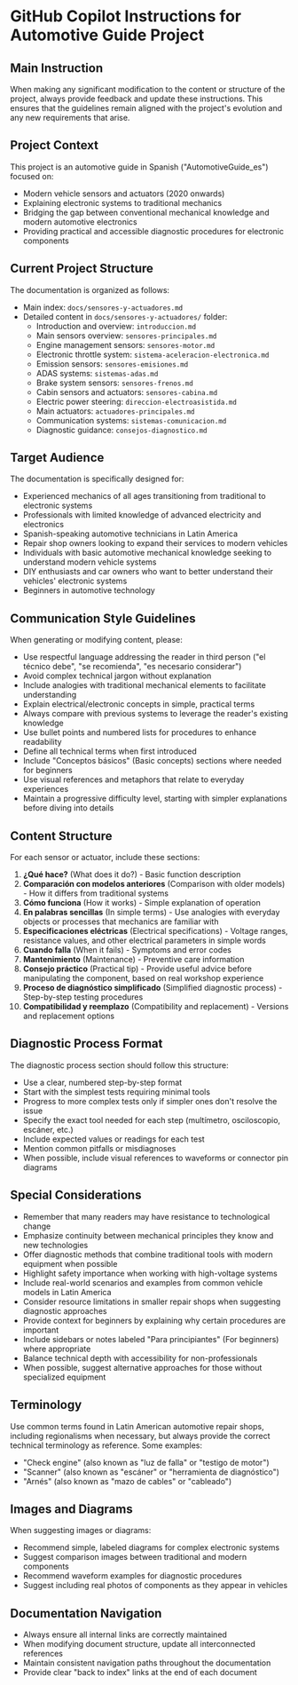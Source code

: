 # GitHub Copilot Instructions for Automotive Guide Project

## Main Instruction

When making any significant modification to the content or structure of the project, always provide feedback and update these instructions. This ensures that the guidelines remain aligned with the project's evolution and any new requirements that arise.

## Project Context

This project is an automotive guide in Spanish ("AutomotiveGuide_es") focused on:
- Modern vehicle sensors and actuators (2020 onwards)
- Explaining electronic systems to traditional mechanics
- Bridging the gap between conventional mechanical knowledge and modern automotive electronics
- Providing practical and accessible diagnostic procedures for electronic components

## Current Project Structure

The documentation is organized as follows:
- Main index: `docs/sensores-y-actuadores.md`
- Detailed content in `docs/sensores-y-actuadores/` folder:
  - Introduction and overview: `introduccion.md`
  - Main sensors overview: `sensores-principales.md`
  - Engine management sensors: `sensores-motor.md`
  - Electronic throttle system: `sistema-aceleracion-electronica.md`
  - Emission sensors: `sensores-emisiones.md`
  - ADAS systems: `sistemas-adas.md`
  - Brake system sensors: `sensores-frenos.md`
  - Cabin sensors and actuators: `sensores-cabina.md`
  - Electric power steering: `direccion-electroasistida.md`
  - Main actuators: `actuadores-principales.md`
  - Communication systems: `sistemas-comunicacion.md`
  - Diagnostic guidance: `consejos-diagnostico.md`

## Target Audience

The documentation is specifically designed for:
- Experienced mechanics of all ages transitioning from traditional to electronic systems
- Professionals with limited knowledge of advanced electricity and electronics
- Spanish-speaking automotive technicians in Latin America
- Repair shop owners looking to expand their services to modern vehicles
- Individuals with basic automotive mechanical knowledge seeking to understand modern vehicle systems
- DIY enthusiasts and car owners who want to better understand their vehicles' electronic systems
- Beginners in automotive technology

## Communication Style Guidelines

When generating or modifying content, please:
- Use respectful language addressing the reader in third person ("el técnico debe", "se recomienda", "es necesario considerar")
- Avoid complex technical jargon without explanation
- Include analogies with traditional mechanical elements to facilitate understanding
- Explain electrical/electronic concepts in simple, practical terms
- Always compare with previous systems to leverage the reader's existing knowledge
- Use bullet points and numbered lists for procedures to enhance readability
- Define all technical terms when first introduced
- Include "Conceptos básicos" (Basic concepts) sections where needed for beginners
- Use visual references and metaphors that relate to everyday experiences
- Maintain a progressive difficulty level, starting with simpler explanations before diving into details

## Content Structure

For each sensor or actuator, include these sections:
1. **¿Qué hace?** (What does it do?) - Basic function description
2. **Comparación con modelos anteriores** (Comparison with older models) - How it differs from traditional systems
3. **Cómo funciona** (How it works) - Simple explanation of operation
4. **En palabras sencillas** (In simple terms) - Use analogies with everyday objects or processes that mechanics are familiar with
5. **Especificaciones eléctricas** (Electrical specifications) - Voltage ranges, resistance values, and other electrical parameters in simple words
6. **Cuando falla** (When it fails) - Symptoms and error codes
7. **Mantenimiento** (Maintenance) - Preventive care information
8. **Consejo práctico** (Practical tip) - Provide useful advice before manipulating the component, based on real workshop experience
9. **Proceso de diagnóstico simplificado** (Simplified diagnostic process) - Step-by-step testing procedures
10. **Compatibilidad y reemplazo** (Compatibility and replacement) - Versions and replacement options

## Diagnostic Process Format

The diagnostic process section should follow this structure:
- Use a clear, numbered step-by-step format
- Start with the simplest tests requiring minimal tools
- Progress to more complex tests only if simpler ones don't resolve the issue
- Specify the exact tool needed for each step (multímetro, osciloscopio, escáner, etc.)
- Include expected values or readings for each test
- Mention common pitfalls or misdiagnoses
- When possible, include visual references to waveforms or connector pin diagrams

## Special Considerations

- Remember that many readers may have resistance to technological change
- Emphasize continuity between mechanical principles they know and new technologies
- Offer diagnostic methods that combine traditional tools with modern equipment when possible
- Highlight safety importance when working with high-voltage systems
- Include real-world scenarios and examples from common vehicle models in Latin America
- Consider resource limitations in smaller repair shops when suggesting diagnostic approaches
- Provide context for beginners by explaining why certain procedures are important
- Include sidebars or notes labeled "Para principiantes" (For beginners) where appropriate
- Balance technical depth with accessibility for non-professionals
- When possible, suggest alternative approaches for those without specialized equipment

## Terminology

Use common terms found in Latin American automotive repair shops, including regionalisms when necessary, but always provide the correct technical terminology as reference. Some examples:
- "Check engine" (also known as "luz de falla" or "testigo de motor")
- "Scanner" (also known as "escáner" or "herramienta de diagnóstico")
- "Arnés" (also known as "mazo de cables" or "cableado")

## Images and Diagrams

When suggesting images or diagrams:
- Recommend simple, labeled diagrams for complex electronic systems
- Suggest comparison images between traditional and modern components
- Recommend waveform examples for diagnostic procedures
- Suggest including real photos of components as they appear in vehicles

## Documentation Navigation

- Always ensure all internal links are correctly maintained
- When modifying document structure, update all interconnected references
- Maintain consistent navigation paths throughout the documentation
- Provide clear "back to index" links at the end of each document